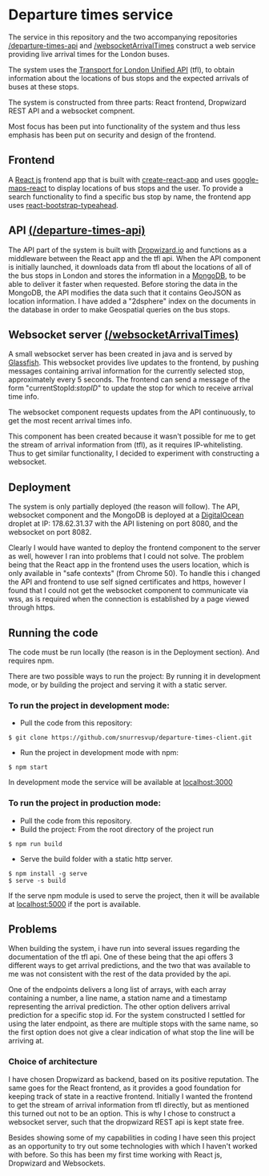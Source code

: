 # Departure times service
The service in this repository and the two accompanying repositories
[/departure-times-api](https://github.com/snurresvup/departure-times-api) and [/websocketArrivalTimes](https://github.com/snurresvup/websocketArrivalTimes)
construct a web service providing live arrival times for the London buses.

The system uses the [Transport for London Unified API](https://api.tfl.gov.uk/) (tfl), to obtain information about the locations of bus stops and the expected arrivals of buses at these stops.

The system is constructed from three parts: React frontend, Dropwizard REST API and a websocket compnent.

Most focus has been put into functionality of the system and thus less emphasis has been put on security and design of the frontend.

## Frontend
A [React js](https://facebook.github.io/react/) frontend app that is built with [create-react-app](https://github.com/facebookincubator/create-react-app) and uses [google-maps-react](https://www.npmjs.com/package/google-maps-react) to display locations of bus stops and the user. To provide a search functionality to find a specific bus stop by name, the frontend app uses [react-bootstrap-typeahead](https://www.npmjs.com/package/react-bootstrap-typeahead).

## API [(/departure-times-api)](https://github.com/snurresvup/departure-times-api)
The API part of the system is built with [Dropwizard.io](http://www.dropwizard.io/) and functions as a middleware between the React app and the tfl api. When the API component is initially launched, it downloads data from tfl about the locations of all of the bus stops in London and stores the information in a [MongoDB](https://www.mongodb.com/), to be able to deliver it faster when requested. Before storing the data in the MongoDB, the API modifies the data such that it contains GeoJSON as location information. I have added a "2dsphere" index on the documents in the database in order to make Geospatial queries on the bus stops.

## Websocket server [(/websocketArrivalTimes)](https://github.com/snurresvup/websocketArrivalTimes)
A small websocket server has been created in java and is served by [Glassfish](https://javaee.github.io/glassfish/). This websocket provides live updates to the frontend, by pushing messages containing arrival information for the currently selected stop, approximately every 5 seconds.
The frontend can send a message of the form "currentStopId:*stopID*" to update the stop for which to receive arrival time info.

The websocket component requests updates from the API continuously, to get the most recent arrival times info.

This component has been created because it wasn't possible for me to get the stream of arrival information from (tfl), as it requires IP-whitelisting. Thus to get similar functionality, I decided to experiment with constructing a websocket.

## Deployment
The system is only partially deployed (the reason will follow). The API, websocket component and the MongoDB is deployed at a [DigitalOcean](https://www.digitalocean.com/) droplet at IP: 178.62.31.37
with the API listening on port 8080, and the websocket on port 8082.

Clearly I would have wanted to deploy the frontend component to the server as well, however I ran into problems that I could not solve. The problem being that the React app in the frontend uses the users location, which is only available in "safe contexts" (from Chrome 50). To handle this i changed the API and frontend to use self signed certificates and https, however I found that I could not get the websocket component to communicate via wss, as is required when the connection is established by a page viewed through https.

## Running the code
The code must be run locally (the reason is in the Deployment section). And requires npm.

There are two possible ways to run the project: By running it in development mode, or by building the project and serving it with a static server.

### To run the project in development mode:
- Pull the code from this repository:
```shell
$ git clone https://github.com/snurresvup/departure-times-client.git
```
- Run the project in development mode with npm:
```shell
$ npm start
```
In development mode the service will be available at [localhost:3000](http://localhost:3000)


### To run the project in production mode:
- Pull the code from this repository.
- Build the project: From the root directory of the project run
```shell
$ npm run build
```
- Serve the build folder with a static http server.
```shell
$ npm install -g serve
$ serve -s build
```
If the serve npm module is used to serve the project, then it will be available at [localhost:5000](http://localhost:5000) if the port is available.

## Problems
When building the system, i have run into several issues regarding the documentation of the tfl api.
One of these being that the api offers 3 different ways to get arrival predictions, and the two that was available to me was not consistent with the rest of the data provided by the api.

One of the endpoints delivers a long list of arrays, with each array containing a number, a line name, a station name and a timestamp representing the arrival prediction. The other option delivers arrival prediction for a specific stop id. For the system constructed I settled for using the later endpoint, as there are multiple stops with the same name, so the first option does not give a clear indication of what stop the line will be arriving at.

### Choice of architecture
I have chosen Dropwizard as backend, based on its positive reputation. The same goes for the React frontend, as it provides a good foundation for keeping track of state in a reactive frontend. Initially I wanted the frontend to get the stream of arrival information from tfl directly, but as mentioned this turned out not to be an option. This is why I chose to construct a websocket server, such that the dropwizard REST api is kept state free.

Besides showing some of my capabilities in coding I have seen this project as an opportunity to try out some technologies with which I haven't worked with before. So this has been my first time working with React js, Dropwizard and Websockets.
